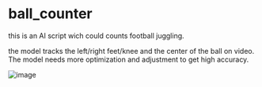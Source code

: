 # ball_counter
this is an AI script wich could counts football juggling.

the model tracks the left/right feet/knee and the center of the ball on video.
The model needs more optimization and adjustment to get high accuracy.


![image](https://user-images.githubusercontent.com/63064437/183501103-7b68732a-0693-414c-a3a4-f7229e9c6b2b.png)
